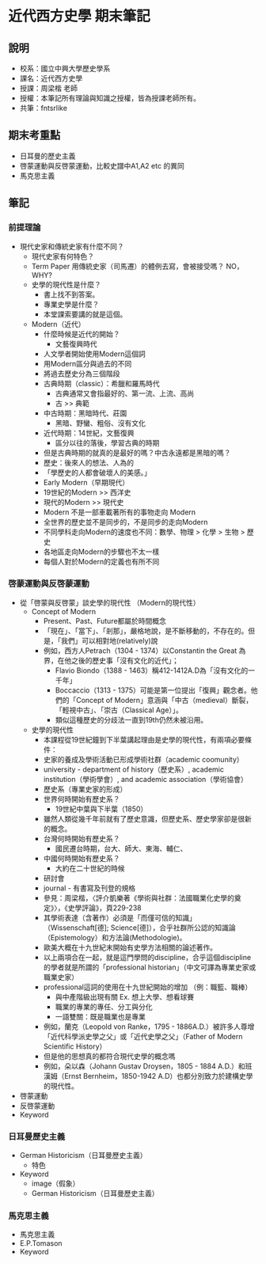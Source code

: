 # 近代西方史學 期末筆記
## 說明
* 校系：國立中興大學歷史學系
* 課名：近代西方史學
* 授課：周梁楷 老師
* 授權：本筆記所有理論與知識之授權，皆為授課老師所有。
* 共筆：fntsrlike

## 期末考重點
* 日耳曼的歷史主義
* 啓蒙運動與反啓蒙運動，比較史譜中A1,A2 etc 的異同
* 馬克思主義

## 筆記
### 前提理論
* 現代史家和傳統史家有什麼不同？
    * 現代史家有何特色？
    * Term Paper 用傳統史家（司馬遷）的體例去寫，會被接受嗎？ NO，WHY?
    * 史學的現代性是什麼？
        * 書上找不到答案。
        * 專業史學是什麼？
        * 本堂課索要講的就是這個。
    * Modern（近代）
        * 什麼時候是近代的開始？
            * 文藝復興時代
        * 人文學者開始使用Modern這個詞
        * 用Modern區分與過去的不同
        * 將過去歷史分為三個階段
        * 古典時期（classic）：希臘和羅馬時代
            * 古典通常又會指最好的、第一流、上流、高尚
            * 古 >> 典範
        * 中古時期：黑暗時代、莊園
            * 黑暗、野蠻、粗俗、沒有文化
        * 近代時期：14世紀，文藝復興
            * 區分以往的落後，學習古典的時期
        * 但是古典時期的就真的是最好的嗎？中古永遠都是黑暗的嗎？
        * 歷史：後來人的想法、人為的
        * 「學歷史的人都會破壞人的美感。」 
        * Early Modern（早期現代）
        * 19世紀的Modern >> 西洋史
        * 現代的Modern >> 現代史
        * Modern 不是一部車載著所有的事物走向 Modern
        * 全世界的歷史並不是同步的，不是同步的走向Modern
        * 不同學科走向Modern的速度也不同：數學、物理 > 化學 > 生物 > 歷史
        * 各地區走向Modern的步驟也不太一樣
        * 每個人對於Modern的定義也有所不同
    
    

### 啓蒙運動與反啓蒙運動
* 從「啓蒙與反啓蒙」談史學的現代性 （Modern的現代性）
    * Concept of Modern
        * Present、Past、Future都屬於時間概念
        * 「現在」、「當下」、「剎那」，嚴格地說，是不斷移動的，不存在的。但是，「我們」可以相對地(relatively)說
        * 例如，西方人Petrach（1304 - 1374）以Constantin the Great 為界，在他之後的歷史事「沒有文化的近代」；
            * Flavio Biondo（1388 - 1463）稱412-1412A.D為「沒有文化的一千年」
            * Boccaccio（1313 - 1375）可能是第一位提出「復興」觀念者。他們的「Concept of Modern」意涵與「中古（medieval）斷裂，「輕視中古」、「崇古（Classical Age）」。
            * 類似這種歷史的分歧法一直到19th仍然未被沿用。
    * 史學的現代性
        * 本課程從19世紀鐘到下半葉講起理由是史學的現代性，有兩項必要條件：
        * 史家的養成及學術活動已形成學術社群（academic coomunity）
        * university - department of history（歷史系）, academic institution（學術學會）, and academic association（學術協會）
        * 歷史系（專業史家的形成）
        * 世界何時開始有歷史系？
            * 19世紀中葉與下半葉（1850） 
        * 雖然人類從幾千年前就有了歷史意識，但歷史系、歷史學家卻是很新的概念。
        * 台灣何時開始有歷史系？
            * 國民遷台時期，台大、師大、東海、輔仁、
        * 中國何時開始有歷史系？
            * 大約在二十世紀的時候
        * 研討會
        * journal - 有書寫及刊登的規格
        * 參見：周梁楷，〈評介凱樂著《學術與社群：法國職業化史學的奠定》〉，《史學評論》，頁229-238       
        * 其學術表達（含著作）必須是「而僅可信的知識」（Wissenschaft[德]; Science[德]），合乎社群所公認的知識論（Epistemology）和方法論(Methodologie)。
        * 歐美大概在十九世紀末開始有史學方法相關的論述著作。
        * 以上兩項合在一起，就是這門學問的discipline，合乎這個discipline的學者就是所謂的「professional historian」（中文可譯為專業史家或職業史家）
        * professional這詞的使用在十九世紀開始的增加 （例：職籃、職棒）
            * 與中產階級出現有關 Ex. 想上大學、想看球賽
            * 職業的專業的專任、分工與分化
            * 一語雙關：既是職業也是專業        
        * 例如，蘭克（Leopold von Ranke，1795 - 1886A.D.）被許多人尊增「近代科學派史學之父」或「近代史學之父」（Father of Modern Scientific History）
        * 但是他的思想真的都符合現代史學的概念嗎
        * 例如，朵以森（Johann Gustav Droysen，1805 - 1884 A.D.）和班漢姆（Ernst Bernheim，1850-1942 A.D）也都分別致力於建構史學的現代性。            
* 啓蒙運動
* 反啓蒙運動
* Keyword

### 日耳曼歷史主義
* German Historicism（日耳曼歷史主義）
    * 特色
* Keyword
    * image（假象）
    * German Historicism（日耳曼歷史主義）

### 馬克思主義
* 馬克思主義
* E.P.Tomason
* Keyword




